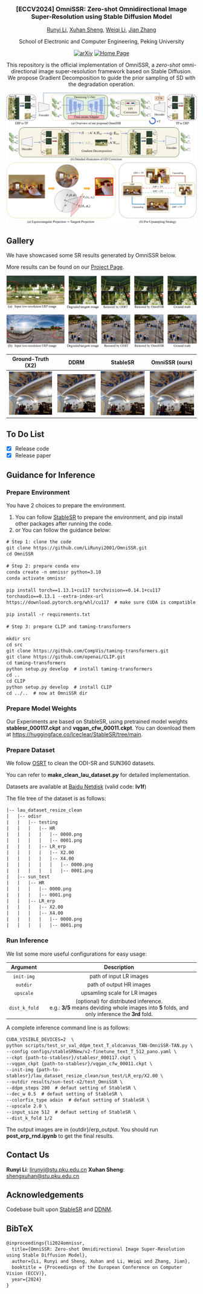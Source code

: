 <div align="center">
<h3>[ECCV2024] OmniSSR: Zero-shot Omnidirectional Image Super-Resolution using Stable Diffusion Model</h3>

[Runyi Li](https://lirunyi2001.github.io), [Xuhan Sheng](https://github.com/llstela/), [Weiqi Li](https://github.com/lwq20020127), [Jian Zhang](https://jianzhang.tech/)

School of Electronic and Computer Engineering, Peking University

[![arXiv](https://img.shields.io/badge/arXiv-2404.10312-b31b1b.svg)](https://arxiv.org/abs/2404.10312)
[![Home Page](https://img.shields.io/badge/Project-<Website>-blue.svg)](https://lirunyi2001.github.io/projects/omnissr)

This repository is the official implementation of OmniSSR, a *zero-shot* omni-directional image super-resolution framework based on Stable Diffusion. We propose Gradient Decomposition to guide the prior sampling of SD with the degradation operation.

<img src="__assets__\method_v2_00.jpg"/>

<img src="__assets__\Proj-Trans_00.jpg"/>
</div>

## Gallery

We have showcased some SR results generated by OmniSSR below. 

More results can be found on our [Project Page](https://lirunyi2001.github.io/projects/omnissr).

<img src="__assets__\teaser_00.jpg"/>

|               Ground-Truth (X2)               | DDRM | StableSR  |                OmniSSR (ours)                 |
|:---------------------------------------------:|:----------------------------------------------------:|:-------------------------------------------------:|:-------------------------------------------------:|
| <img src="__assets__\comparison\odisr-x2\gt_0067_5_00.jpg" width="300"/> |   <img src="__assets__\comparison\odisr-x2\ddrm_0067_out_5_00.jpg" width="300"/>    | <img width="300" src="__assets__\comparison\odisr-x2\stablesr_0067_5_00.jpg"> | <img width="300" src="__assets__\comparison\odisr-x2\ours_0067_5_00.jpg"> |


## To Do List
- [x] Release code
- [x] Release paper

##  Guidance for Inference

### Prepare Environment
You have 2 choices to prepare the environment.
1. You can follow [StableSR](https://github.com/IceClear/StableSR/) to prepare the environment, and pip install other packages after running the code.
2. or You can follow the guidance below:
```
# Step 1: clone the code
git clone https://github.com/LiRunyi2001/OmniSSR.git
cd OmniSSR

# Step 2: prepare conda env
conda create -n omnissr python=3.10
conda activate omnissr

pip install torch==1.13.1+cu117 torchvision==0.14.1+cu117 torchaudio==0.13.1 --extra-index-url https://download.pytorch.org/whl/cu117  # make sure CUDA is compatible

pip install -r requirements.txt

# Step 3: prepare CLIP and taming-transformers

mkdir src
cd src
git clone https://github.com/CompVis/taming-transformers.git
git clone https://github.com/openai/CLIP.git
cd taming-transformers
python setup.py develop  # install taming-transformers
cd ..
cd CLIP
python setup.py develop  # install CLIP
cd ../..  # now at OmniSSR dir
```

### Prepare Model Weights
Our Experiments are based on StableSR, using pretrained model weights **stablesr_000117.ckpt** and **vqgan_cfw_00011.ckpt**. You can download them at
https://huggingface.co/Iceclear/StableSR/tree/main.

### Prepare Dataset
We follow [OSRT](https://github.com/Fanghua-Yu/OSRT) to clean the ODI-SR and SUN360 datasets. 

You can refer to **make_clean_lau_dataset.py** for detailed implementation.

Datasets are available at [Baidu Netdisk](https://pan.baidu.com/s/1EruFzvF0G4YQ6gPsDKoCZA?pwd=lv1f) (valid code: **lv1f**)

The file tree of the dataset is as follows:

```
|-- lau_dataset_resize_clean
|   |-- odisr
|   |   |-- testing
|   |   |   |-- HR
|   |   |   |   |-- 0000.png
|   |   |   |   |-- 0001.png
|   |   |   |-- LR_erp
|   |   |   |   |-- X2.00
|   |   |   |   |-- X4.00
|   |   |   |   |   |-- 0000.png
|   |   |   |   |   |-- 0001.png
|   |-- sun_test
|   |   |-- HR
|   |   |   |-- 0000.png
|   |   |   |-- 0001.png
|   |   |-- LR_erp
|   |   |   |-- X2.00
|   |   |   |-- X4.00
|   |   |   |   |-- 0000.png
|   |   |   |   |-- 0001.png
```

### Run Inference

We list some more useful configurations for easy usage:

|    Argument     |                     Description                     |
|:---------------:|:---------------------------------------------------:|
|   `init-img`  |           path of input LR images                   |
|   `outdir`    |           path of output HR images                  |
|   `upscale`   |           upsamling scale for LR images             |
|  `dist_k_fold`|           (optional) for distributed inference. <br> e.g.: **3/5** means deviding whole images into **5** folds, and only inference the **3rd** fold.             |

A complete inference command line is as follows:
```
CUDA_VISIBLE_DEVICES=2  \
python scripts/test_sr_val_ddpm_text_T_oldcanvas_TAN-OmniSSR-TAN.py \
--config configs/stableSRNew/v2-finetune_text_T_512_pano.yaml \
--ckpt {path-to-stablesr}/stablesr_000117.ckpt \
--vqgan_ckpt {path-to-stablesr}/vqgan_cfw_00011.ckpt \
--init-img {path-to-stablesr}/lau_dataset_resize_clean/sun_test/LR_erp/X2.00 \
--outdir results/sun-test-x2/test_OmniSSR \ 
--ddpm_steps 200  # defaut setting of StableSR \
--dec_w 0.5  # defaut setting of StableSR \
--colorfix_type adain  # defaut setting of StableSR \
--upscale 2.0 \
--input_size 512  # defaut setting of StableSR \
--dist_k_fold 1/2
```

The output images are in {outdir}/erp_output.
You should run **post_erp_rnd.ipynb** to get the final results.

## Contact Us
**Runyi Li**: [lirunyi@stu.pku.edu.cn](mailto:lirunyi@stu.pku.edu.cn)
**Xuhan Sheng**: [shengxuhan@stu.pku.edu.cn](mailto:shengxuhan@stu.pku.edu.cn)


## Acknowledgements
Codebase built upon [StableSR](https://github.com/IceClear/StableSR/) and [DDNM](https://github.com/wyhuai/DDNM).

## BibTeX
```
@inproceedings{li2024omnissr,
  title={OmniSSR: Zero-shot Omnidirectional Image Super-Resolution using Stable Diffusion Model},
  author={Li, Runyi and Sheng, Xuhan and Li, Weiqi and Zhang, Jian},
  booktitle = {Proceedings of the European Conference on Computer Vision (ECCV)},
  year={2024}
}
```
